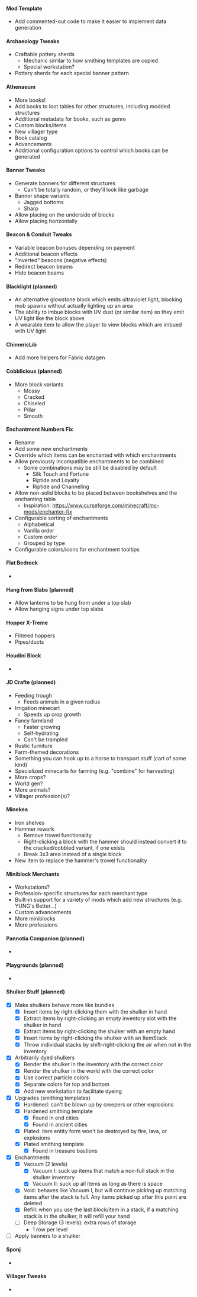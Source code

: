 #### Mod Template

* Add commented-out code to make it easier to implement data generation

#### Archaeology Tweaks

* Craftable pottery sherds
    * Mechanic similar to how smithing templates are copied
    * Special workstation?
* Pottery sherds for each special banner pattern

#### Athenaeum

* More books!
* Add books to loot tables for other structures, including modded structures
* Additional metadata for books, such as genre
* Custom blocks/items
* New villager type
* Book catalog
* Advancements
* Additional configuration options to control which books can be generated

#### Banner Tweaks

* Generate banners for different structures
    * Can't be totally random, or they'll look like garbage
* Banner shape variants
    * Jagged bottoms
    * Sharp
* Allow placing on the underside of blocks
* Allow placing horizontally

#### Beacon & Conduit Tweaks

* Variable beacon bonuses depending on payment
* Additional beacon effects
* "Inverted" beacons (negative effects)
* Redirect beacon beams
* Hide beacon beams

#### Blacklight (planned)

* An alternative glowstone block which emits ultraviolet light, blocking mob spawns without actually lighting up an area
* The ability to imbue blocks with UV dust (or similar item) so they emit UV light like the block above
* A wearable item to allow the player to view blocks which are imbued with UV light

#### ChimericLib

* Add more helpers for Fabric datagen

#### Cobblicious (planned)

* More block variants
    * Mossy
    * Cracked
    * Chiseled
    * Pillar
    * Smooth

#### Enchantment Numbers Fix

* Rename
* Add some new enchantments
* Override which items can be enchanted with which enchantments
* Allow previously incompatible enchantments to be combined
    * Some combinations may be still be disabled by default
        * Silk Touch and Fortune
        * Riptide and Loyalty
        * Riptide and Channeling
* Allow non-solid blocks to be placed between bookshelves and the enchanting table
    * Inspiration: https://www.curseforge.com/minecraft/mc-mods/enchanter-fix
* Configurable sorting of enchantments
    * Alphabetical
    * Vanilla order
    * Custom order
    * Grouped by type
* Configurable colors/icons for enchantment tooltips

#### Flat Bedrock

*

#### Hang from Slabs (planned)

* Allow lanterns to be hung from under a top slab
* Allow hanging signs under top slabs

#### Hopper X-Treme

* Filtered hoppers
* Pipes/ducts

#### Houdini Block

*

#### JD Crafte (planned)

* Feeding trough
    * Feeds animals in a given radius
* Irrigation minecart
    * Speeds up crop growth
* Fancy farmland
    * Faster growing
    * Self-hydrating
    * Can't be trampled
* Rustic furniture
* Farm-themed decorations
* Something you can hook up to a horse to transport stuff (cart of some kind)
* Specialized minecarts for farming (e.g. "combine" for harvesting)
* More crops?
* World gen?
* More animals?
* Villager profession(s)?

#### Minekea

* Iron shelves
* Hammer rework
    * Remove trowel functionality
    * Right-clicking a block with the hammer should instead convert it to the cracked/cobbled variant, if one exists
    * Break 3x3 area instead of a single block
* New item to replace the hammer's trowel functionality

#### Miniblock Merchants

* Workstations?
* Profession-specific structures for each merchant type
* Built-in support for a variety of mods which add new structures (e.g. YUNG's Better...)
* Custom advancements
* More miniblocks
* More professions

#### Pannotia Companion (planned)

*

#### Playgrounds (planned)

*

#### Shulker Stuff (planned)

* [x] Make shulkers behave more like bundles
    * [x] Insert items by right-clicking them with the shulker in hand
    * [x] Extract items by right-clicking an empty inventory slot with the shulker in hand
    * [x] Extract items by right-clicking the shulker with an empty hand
    * [x] Insert items by right-clicking the shulker with an ItemStack
    * [x] Throw individual stacks by shift-right-clicking the air when not in the inventory
* [x] Arbitrarily dyed shulkers
    * [x] Render the shulker in the inventory with the correct color
    * [x] Render the shulker in the world with the correct color
    * [x] Use correct particle colors
    * [x] Separate colors for top and bottom
    * [x] Add new workstation to facilitate dyeing
* [x] Upgrades (smithing templates)
    * [x] Hardened: can't be blown up by creepers or other explosions
    * [x] Hardened smithing template
        * [x] Found in end cities
        * [x] Found in ancient cities
    * [x] Plated: item entity form won't be destroyed by fire, lava, or explosions
    * [x] Plated smithing template
        * [x] Found in treasure bastions
* [x] Enchantments
    * [x] Vacuum (2 levels)
        * [x] Vacuum I: suck up items that match a non-full stack in the shulker inventory
        * [x] Vacuum II: suck up all items as long as there is space
    * [x] Void: behaves like Vacuum I, but will continue picking up matching items after the stack is full. Any
      items picked up after this point are deleted
    * [x] Refill: when you use the last block/item in a stack, if a matching stack is in the shulker, it will refill
      your hand
    * [ ] Deep Storage (3 levels): extra rows of storage
        * 1 row per level
* [ ] Apply banners to a shulker

#### Sponj

*

#### Villager Tweaks

* 
